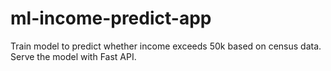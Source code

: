 # ml-income-predict-app
Train model to predict whether income exceeds 50k based on census data. Serve the model with Fast API. 
